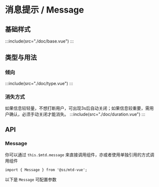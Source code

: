 # 消息提示 / Message

<style lang="scss">
.demo-message{
  .mtd-btn+.mtd-btn{
    margin-left: 20px;
  }
}
</style>
## 基础样式
:::include(src="./doc/base.vue")
:::

## 类型与用法
### 倾向 <design-tag></design-tag>
:::include(src="./doc/type.vue")
:::

### 消失方式 <design-tag></design-tag>
如果信息较轻量，不想打断用户，可出现3s后自动关闭；如果信息较重要，需用户确认，必须手动关闭才能消失。
:::include(src="./doc/duration.vue")
:::

## API
### Message
你可以通过 `this.$mtd.message` 来直接调用组件，亦或者使用单独引用的方式调用组件
```
import { Message } from '@ss/mtd-vue';
```
以下是 `Message` 可配置参数

<api-doc name="Message" :doc="require('./api.json')"></api-doc>
